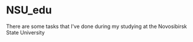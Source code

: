 # NSU_edu
There are some tasks that I've done during my studying at the Novosibirsk State University
